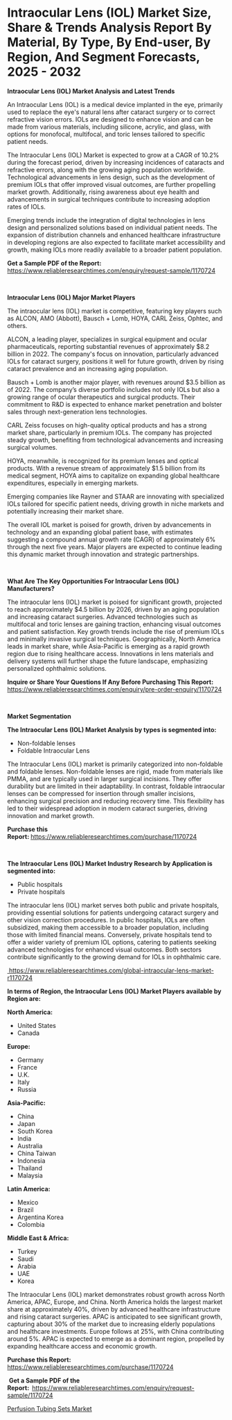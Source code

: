 <p><h1>Intraocular Lens (IOL) Market Size, Share & Trends Analysis Report By Material, By Type, By End-user, By Region, And Segment Forecasts, 2025 - 2032</h1></p><p><strong>Intraocular Lens (IOL) Market Analysis and Latest Trends</strong></p>
<p><p>An Intraocular Lens (IOL) is a medical device implanted in the eye, primarily used to replace the eye's natural lens after cataract surgery or to correct refractive vision errors. IOLs are designed to enhance vision and can be made from various materials, including silicone, acrylic, and glass, with options for monofocal, multifocal, and toric lenses tailored to specific patient needs.</p><p>The Intraocular Lens (IOL) Market is expected to grow at a CAGR of 10.2% during the forecast period, driven by increasing incidences of cataracts and refractive errors, along with the growing aging population worldwide. Technological advancements in lens design, such as the development of premium IOLs that offer improved visual outcomes, are further propelling market growth. Additionally, rising awareness about eye health and advancements in surgical techniques contribute to increasing adoption rates of IOLs. </p><p>Emerging trends include the integration of digital technologies in lens design and personalized solutions based on individual patient needs. The expansion of distribution channels and enhanced healthcare infrastructure in developing regions are also expected to facilitate market accessibility and growth, making IOLs more readily available to a broader patient population.</p></p>
<p><strong>Get a Sample PDF of the Report:&nbsp;</strong> <a href="https://www.reliableresearchtimes.com/enquiry/request-sample/1170724?utm_campaign=2669&utm_medium=2&utm_source=Github&utm_content=ia&utm_term=05032025&utm_id=intraocular-lens-iol">https://www.reliableresearchtimes.com/enquiry/request-sample/1170724</a></p>
<p>&nbsp;</p>
<p><strong>Intraocular Lens (IOL) Major Market Players</strong></p>
<p><p>The intraocular lens (IOL) market is competitive, featuring key players such as ALCON, AMO (Abbott), Bausch + Lomb, HOYA, CARL Zeiss, Ophtec, and others. </p><p>ALCON, a leading player, specializes in surgical equipment and ocular pharmaceuticals, reporting substantial revenues of approximately $8.2 billion in 2022. The company's focus on innovation, particularly advanced IOLs for cataract surgery, positions it well for future growth, driven by rising cataract prevalence and an increasing aging population.</p><p>Bausch + Lomb is another major player, with revenues around $3.5 billion as of 2022. The company’s diverse portfolio includes not only IOLs but also a growing range of ocular therapeutics and surgical products. Their commitment to R&D is expected to enhance market penetration and bolster sales through next-generation lens technologies.</p><p>CARL Zeiss focuses on high-quality optical products and has a strong market share, particularly in premium IOLs. The company has projected steady growth, benefiting from technological advancements and increasing surgical volumes. </p><p>HOYA, meanwhile, is recognized for its premium lenses and optical products. With a revenue stream of approximately $1.5 billion from its medical segment, HOYA aims to capitalize on expanding global healthcare expenditures, especially in emerging markets.</p><p>Emerging companies like Rayner and STAAR are innovating with specialized IOLs tailored for specific patient needs, driving growth in niche markets and potentially increasing their market share. </p><p>The overall IOL market is poised for growth, driven by advancements in technology and an expanding global patient base, with estimates suggesting a compound annual growth rate (CAGR) of approximately 6% through the next five years. Major players are expected to continue leading this dynamic market through innovation and strategic partnerships.</p></p>
<p>&nbsp;</p>
<p><strong>What Are The Key Opportunities For Intraocular Lens (IOL) Manufacturers?</strong></p>
<p><p>The intraocular lens (IOL) market is poised for significant growth, projected to reach approximately $4.5 billion by 2026, driven by an aging population and increasing cataract surgeries. Advanced technologies such as multifocal and toric lenses are gaining traction, enhancing visual outcomes and patient satisfaction. Key growth trends include the rise of premium IOLs and minimally invasive surgical techniques. Geographically, North America leads in market share, while Asia-Pacific is emerging as a rapid growth region due to rising healthcare access. Innovations in lens materials and delivery systems will further shape the future landscape, emphasizing personalized ophthalmic solutions.</p></p>
<p><strong>Inquire or Share Your Questions If Any Before Purchasing This Report:</strong> <a href="https://www.reliableresearchtimes.com/enquiry/pre-order-enquiry/1170724?utm_campaign=2669&utm_medium=2&utm_source=Github&utm_content=ia&utm_term=05032025&utm_id=intraocular-lens-iol">https://www.reliableresearchtimes.com/enquiry/pre-order-enquiry/1170724</a></p>
<p>&nbsp;</p>
<p><strong>Market Segmentation</strong></p>
<p><strong>The Intraocular Lens (IOL) Market Analysis by types is segmented into:</strong></p>
<p><ul><li>Non-foldable lenses</li><li>Foldable Intraocular Lens</li></ul></p>
<p><p>The Intraocular Lens (IOL) market is primarily categorized into non-foldable and foldable lenses. Non-foldable lenses are rigid, made from materials like PMMA, and are typically used in larger surgical incisions. They offer durability but are limited in their adaptability. In contrast, foldable intraocular lenses can be compressed for insertion through smaller incisions, enhancing surgical precision and reducing recovery time. This flexibility has led to their widespread adoption in modern cataract surgeries, driving innovation and market growth.</p></p>
<p><strong>Purchase this Report:&nbsp;</strong><a href="https://www.reliableresearchtimes.com/purchase/1170724?utm_campaign=2669&utm_medium=2&utm_source=Github&utm_content=ia&utm_term=05032025&utm_id=intraocular-lens-iol">https://www.reliableresearchtimes.com/purchase/1170724</a></p>
<p>&nbsp;</p>
<p><strong>The Intraocular Lens (IOL) Market Industry Research by Application is segmented into:</strong></p>
<p><ul><li>Public hospitals</li><li>Private hospitals</li></ul></p>
<p><p>The intraocular lens (IOL) market serves both public and private hospitals, providing essential solutions for patients undergoing cataract surgery and other vision correction procedures. In public hospitals, IOLs are often subsidized, making them accessible to a broader population, including those with limited financial means. Conversely, private hospitals tend to offer a wider variety of premium IOL options, catering to patients seeking advanced technologies for enhanced visual outcomes. Both sectors contribute significantly to the growing demand for IOLs in ophthalmic care.</p></p>
<p><a href="https://www.reliableresearchtimes.com/global-intraocular-lens-market-r1170724?utm_campaign=2669&utm_medium=2&utm_source=Github&utm_content=ia&utm_term=05032025&utm_id=intraocular-lens-iol">&nbsp;https://www.reliableresearchtimes.com/global-intraocular-lens-market-r1170724</a></p>
<p><strong>In terms of Region, the Intraocular Lens (IOL) Market Players available by Region are:</strong></p>
<p>
    <p> <strong> North America: </strong>
        <ul>
            <li>United States</li>
            <li>Canada</li>
        </ul>
        </p> 
    <p> <strong> Europe: </strong>
        <ul>
            <li>Germany</li>
            <li>France</li>
            <li>U.K.</li>
            <li>Italy</li>
            <li>Russia</li>
        </ul>
        </p> 
    <p> <strong> Asia-Pacific: </strong>
        <ul>
            <li>China</li>
            <li>Japan</li>
            <li>South Korea</li>
            <li>India</li>
            <li>Australia</li>
            <li>China Taiwan</li>
            <li>Indonesia</li>
            <li>Thailand</li>
            <li>Malaysia</li>
        </ul>
        </p> 
    <p> <strong> Latin America: </strong>
        <ul>
            <li>Mexico</li>
            <li>Brazil</li>
            <li>Argentina Korea</li>
            <li>Colombia</li>
        </ul>
        </p> 
    <p> <strong> Middle East & Africa: </strong>
        <ul>
            <li>Turkey</li>
            <li>Saudi</li>
            <li>Arabia</li>
            <li>UAE</li>
            <li>Korea</li>
        </ul>
    </p>
    </p>
<p><p>The Intraocular Lens (IOL) market demonstrates robust growth across North America, APAC, Europe, and China. North America holds the largest market share at approximately 40%, driven by advanced healthcare infrastructure and rising cataract surgeries. APAC is anticipated to see significant growth, capturing about 30% of the market due to increasing elderly populations and healthcare investments. Europe follows at 25%, with China contributing around 5%. APAC is expected to emerge as a dominant region, propelled by expanding healthcare access and economic growth.</p></p>
<p><strong>Purchase this Report: </strong><a href="https://www.reliableresearchtimes.com/purchase/1170724?utm_campaign=2669&utm_medium=2&utm_source=Github&utm_content=ia&utm_term=05032025&utm_id=intraocular-lens-iol">https://www.reliableresearchtimes.com/purchase/1170724</a></p>
<p>&nbsp;<strong>Get a Sample PDF of the Report:&nbsp;&nbsp;</strong><a href="https://www.reliableresearchtimes.com/enquiry/request-sample/1170724?utm_campaign=2669&utm_medium=2&utm_source=Github&utm_content=ia&utm_term=05032025&utm_id=intraocular-lens-iol">https://www.reliableresearchtimes.com/enquiry/request-sample/1170724</a></p>
<p><strong></strong></p>
<p><p><a href="https://github.com/boitafbg/Market-Research-Report-List-1/blob/main/perfusion-tubing-sets-market.md?utm_campaign=2669&utm_medium=2&utm_source=Github&utm_content=ia&utm_term=05032025&utm_id=intraocular-lens-iol">Perfusion Tubing Sets Market</a></p></p>